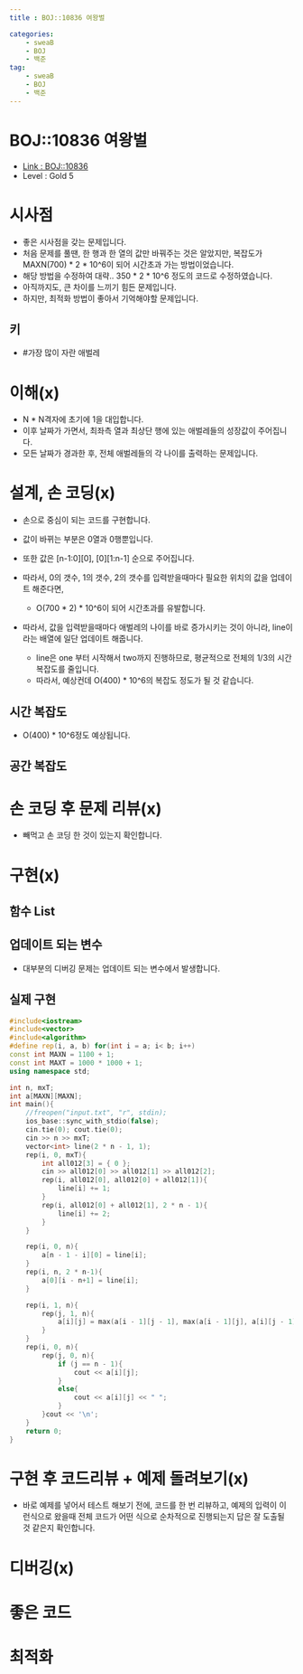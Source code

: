 ```yaml
---
title : BOJ::10836 여왕벌

categories:
    - sweaB
    - BOJ
    - 백준
tag:
    - sweaB
    - BOJ
    - 백준
---
```

# BOJ::10836 여왕벌
- [Link : BOJ::10836](https://www.acmicpc.net/problem/10836)
- Level : Gold 5

# 시사점
- 좋은 시사점을 갖는 문제입니다.
- 처음 문제를 풀땐, 한 행과 한 열의 값만 바꿔주는 것은 알았지만, 복잡도가 MAXN(700) * 2 * 10^6이
  되어 시간초과 가는 방법이었습니다.
- 해당 방법을 수정하여 대략.. 350 * 2 * 10^6 정도의 코드로 수정하였습니다.
- 아직까지도, 큰 차이를 느끼기 힘든 문제입니다.
- 하지만, 최적화 방법이 좋아서 기억해야할 문제입니다.

## 키
- #가장 많이 자란 애벌레

# 이해(x)
- N * N격자에 초기에 1을 대입합니다.
- 이후 날짜가 가면서, 최좌측 열과 최상단 행에 있는 애벌레들의 성장값이 주어집니다.
- 모든 날짜가 경과한 후, 전체 애벌레들의 각 나이를 출력하는 문제입니다.


# 설계, 손 코딩(x)
- 손으로 중심이 되는 코드를 구현합니다.
- 값이 바뀌는 부분은 0열과 0행뿐입니다.
- 또한 값은 [n-1:0][0], [0][1:n-1] 순으로 주어집니다.
- 따라서, 0의 갯수, 1의 갯수, 2의 갯수를 입력받을때마다 필요한 위치의 값을 업데이트 해준다면,
  - O(700 * 2) * 10^6이 되어 시간초과를 유발합니다.

- 따라서, 값을 입력받을때마다 애벌레의 나이를 바로 증가시키는 것이 아니라, line이라는 배열에 일단
  업데이트 해줍니다.
  - line은 one 부터 시작해서 two까지 진행하므로, 평균적으로 전체의 1/3의 시간 복잡도를 줄입니다.
  - 따라서, 예상컨데 O(400) * 10^6의 복잡도 정도가 될 것 같습니다. 

## 시간 복잡도
- O(400) * 10^6정도 예상됩니다.

## 공간 복잡도

# 손 코딩 후 문제 리뷰(x)
- 빼먹고 손 코딩 한 것이 있는지 확인합니다.

# 구현(x)

## 함수 List 

## 업데이트 되는 변수
- 대부분의 디버깅 문제는 업데이트 되는 변수에서 발생합니다.

## 실제 구현 

```cpp
#include<iostream>
#include<vector>
#include<algorithm>
#define rep(i, a, b) for(int i = a; i< b; i++)
const int MAXN = 1100 + 1;
const int MAXT = 1000 * 1000 + 1;
using namespace std;

int n, mxT;
int a[MAXN][MAXN];
int main(){
    //freopen("input.txt", "r", stdin);
    ios_base::sync_with_stdio(false);
    cin.tie(0); cout.tie(0);
    cin >> n >> mxT;
    vector<int> line(2 * n - 1, 1);
    rep(i, 0, mxT){
        int all012[3] = { 0 };
        cin >> all012[0] >> all012[1] >> all012[2];
        rep(i, all012[0], all012[0] + all012[1]){
            line[i] += 1;
        }
        rep(i, all012[0] + all012[1], 2 * n - 1){
            line[i] += 2;
        }
    }

    rep(i, 0, n){
        a[n - 1 - i][0] = line[i];
    }
    rep(i, n, 2 * n-1){
        a[0][i - n+1] = line[i];
    }

    rep(i, 1, n){
        rep(j, 1, n){
            a[i][j] = max(a[i - 1][j - 1], max(a[i - 1][j], a[i][j - 1]));
        }
    }
    rep(i, 0, n){
        rep(j, 0, n){
            if (j == n - 1){
                cout << a[i][j];
            }
            else{
                cout << a[i][j] << " ";
            }
        }cout << '\n';
    }
    return 0;
}
```

# 구현 후 코드리뷰 + 예제 돌려보기(x)
- 바로 예제를 넣어서 테스트 해보기 전에, 코드를 한 번 리뷰하고, 예제의 입력이 이런식으로 왔을때
  전체 코드가 어떤 식으로 순차적으로 진행되는지 답은 잘 도출될 것 같은지 확인합니다.

# 디버깅(x)

# 좋은 코드

# 최적화
